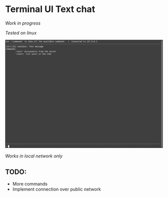 # Terminal UI Text chat

*Work in progress*

*Tested on linux*

![alt text](preview.png)

*Works in local network only*

## TODO:
- More commands
- Implement connection over public network
